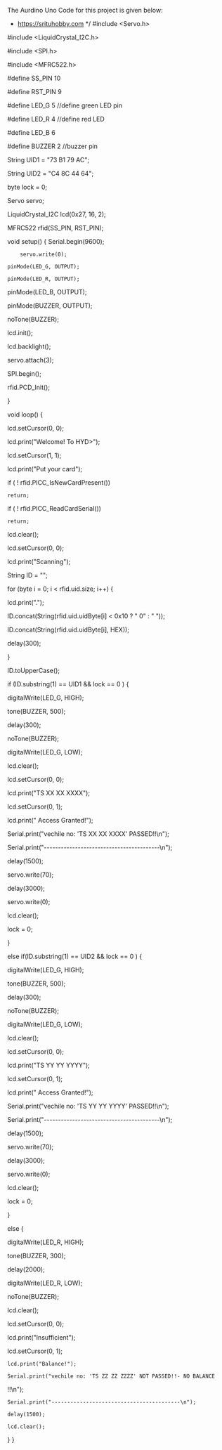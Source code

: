 The Aurdino Uno Code for this project is given below:

 * https://srituhobby.com
 */ 
#include <Servo.h>

#include <LiquidCrystal_I2C.h>

#include <SPI.h>

#include <MFRC522.h>

#define SS_PIN 10

#define RST_PIN 9

#define LED_G 5 //define green LED pin

#define LED_R 4 //define red LED

#define LED_B 6

#define BUZZER 2 //buzzer pin

String UID1 = "73 B1 79 AC";

String UID2 = "C4 8C 44 64";

byte lock = 0;

Servo servo;

LiquidCrystal_I2C lcd(0x27, 16, 2);

MFRC522 rfid(SS_PIN, RST_PIN);

void setup() {
  Serial.begin(9600);
                                     

		servo.write(0);
  
	pinMode(LED_G, OUTPUT);

	pinMode(LED_R, OUTPUT);
  
  pinMode(LED_B, OUTPUT);
  
  pinMode(BUZZER, OUTPUT);
  
  noTone(BUZZER);
  
  lcd.init();
  
  lcd.backlight();
  
  servo.attach(3);
  
  SPI.begin();
  
  rfid.PCD_Init();

}

void loop() {

  lcd.setCursor(0, 0);
  
  lcd.print("Welcome! To HYD>");
  
  lcd.setCursor(1, 1);
  
  lcd.print("Put your card");
  
  if ( ! rfid.PICC_IsNewCardPresent())
  
    return;

  if ( ! rfid.PICC_ReadCardSerial())
  
    return;

  lcd.clear();
  
  lcd.setCursor(0, 0);
  
  lcd.print("Scanning");

                                          
  String ID = "";

for (byte i = 0; i < rfid.uid.size; i++) {

  lcd.print(".");
  
  ID.concat(String(rfid.uid.uidByte[i] < 0x10 ? " 0" : " "));
  
  ID.concat(String(rfid.uid.uidByte[i], HEX));
  
  delay(300);

}

ID.toUpperCase();

if (ID.substring(1) == UID1 && lock == 0 ) {

  digitalWrite(LED_G, HIGH);
  
  tone(BUZZER, 500);
  
  delay(300);
  
  noTone(BUZZER);
  
  digitalWrite(LED_G, LOW);
  
  lcd.clear();
  
  lcd.setCursor(0, 0);
  
  lcd.print("TS XX XX XXXX");
  
  lcd.setCursor(0, 1);
  
  lcd.print(" Access Granted!");
  
  Serial.print("vechile no: 'TS XX XX XXXX' PASSED!!\n");
  
  Serial.print("-----------------------------------------\n");
  
  delay(1500);
  
  servo.write(70);
  
  delay(3000);
  
  servo.write(0);
  
  lcd.clear();
  
  lock = 0;

}

                                                                

  else if(ID.substring(1) == UID2 && lock == 0 ) {
  
  digitalWrite(LED_G, HIGH);
  
  tone(BUZZER, 500);
  
  delay(300);
  
  noTone(BUZZER);
  
  digitalWrite(LED_G, LOW);
  
  lcd.clear();
  
  lcd.setCursor(0, 0);
  
  lcd.print("TS YY YY YYYY");
  
  lcd.setCursor(0, 1);
  
  lcd.print(" Access Granted!");
  
  Serial.print("vechile no: 'TS YY YY YYYY' PASSED!!\n");
  
  Serial.print("-----------------------------------------\n");
  
  delay(1500);
  
  servo.write(70);
  
  delay(3000);
  
  servo.write(0);
  
  lcd.clear();
  
  lock = 0;

} 

else {

  digitalWrite(LED_R, HIGH);
  
  tone(BUZZER, 300);
  
  delay(2000);
  
  digitalWrite(LED_R, LOW);
  
  noTone(BUZZER);
  
  lcd.clear();
  
  lcd.setCursor(0, 0);
  
  lcd.print("Insufficient");

                                                       

lcd.setCursor(0, 1);

    lcd.print("Balance!");
    
    Serial.print("vechile no: 'TS ZZ ZZ ZZZZ' NOT PASSED!!- NO BALANCE

!!\n");

    Serial.print("-----------------------------------------\n");
    
    delay(1500);
    
    lcd.clear();

} }
